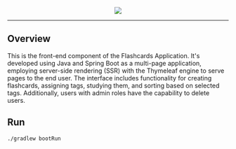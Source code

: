<p align="center">
  <img src="https://github.com/kulikvl/flashcards-client/assets/111417661/ff4a33d4-a31e-4e62-88d7-dba197134245" />
</p>

---

## Overview

This is the front-end component of the Flashcards Application. It's developed using Java and Spring Boot as a multi-page application, employing server-side rendering (SSR) with the Thymeleaf engine to serve pages to the end user. The interface includes functionality for creating flashcards, assigning tags, studying them, and sorting based on selected tags. Additionally, users with admin roles have the capability to delete users.

## Run

```bash
./gradlew bootRun
```


